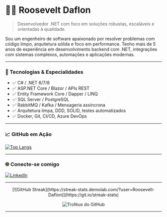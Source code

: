 # 👨‍💻 Roosevelt Daflon

> Desenvolvedor .NET com foco em soluções robustas, escaláveis e orientadas à qualidade.

Sou um engenheiro de software apaixonado por resolver problemas com código limpo, arquitetura sólida e foco em performance. Tenho mais de 5 anos de experiência em desenvolvimento backend com .NET, integrações com sistemas complexos, automações e aplicações modernas.

---

### 🧰 Tecnologias & Especialidades

- ✅ C# / .NET 6/7/8
- ✅ ASP.NET Core / Blazor / APIs REST
- ✅ Entity Framework Core / Dapper / LINQ
- ✅ SQL Server / PostgreSQL
- ✅ RabbitMQ / Kafka / Mensageria assíncrona
- ✅ Arquitetura limpa, DDD, SOLID, testes automatizados
- ✅ Docker, Git, CI/CD, Azure DevOps

---

### 📈 GitHub em Ação


[![Top Langs](https://github-readme-stats.vercel.app/api/top-langs/?username=Roosevelt-Daflon&layout=compact&theme=radical)](https://github.com/Roosevelt-Daflon)

---

### 🌐 Conecte-se comigo

[![LinkedIn](https://img.shields.io/badge/-Roosevelt%20Daflon-blue?style=for-the-badge&logo=linkedin&logoColor=white)](https://www.linkedin.com/in/roosevelt-daflon-785016224/)

---

<!--### ⚙️ Em construção...

Atualmente focado em aprimorar ainda mais minhas habilidades com .NET 8, microsserviços, mensageria e arquitetura de sistemas distribuídos.

Em breve, projetos públicos estarão disponíveis por aqui!

---

<!-- Gifs animados e visualizações -->

<p align="center">
  [![GitHub Streak](https://streak-stats.demolab.com/?user=Roosevelt-Daflon)](https://git.io/streak-stats)
</p>

<p align="center">
  <img src="https://github-profile-trophy.vercel.app/?username=Roosevelt-Daflon&theme=radical&column=4" alt="Troféus do GitHub"/>
</p>

---

<!--<p align="center">🚀 Let's build something amazing.</p>-->
